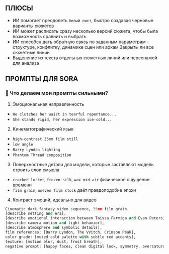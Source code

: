 ## ПЛЮСЫ
* ИИ помогает преодолеть `белый лист`, быстро создавая черновые варианты сюжетов
* ИИ может расписать сразу несколько версий сюжета, чтобы была возможность сравнить и выбрать
* ИИ способен дать обратную связь по заданным параметрам - структуре, конфлитку, динамике сцен или аркам
Закрыты ли все сюжетные линии
* Выделение из текста отдельных сюжетных линий или персонажей для анализа
## ПРОМПТЫ ДЛЯ SORA
### 🧩 Что делаем мои промпты сильными?
1. Эмоциональная направленность
* `He clutches her waist in tearful repentance...`
* `She stands rigid, her expression ice-cold...`
2. Кинематографический язык
* `high-contrast 35mm film still`
* `low angle`
* `Barry Lyndon lighting`
* `Phantom Thread composition`
3. Поверхностные детали для модели, которые заставляют модель строить слои смысла
* `cracked locket`, `frozen silk`, `wax mid-air` физическое ощущение времени
* `film grain`, `uneven film stock` даёт правдоподобие эпохи
4. Контраст эмоций, идеально для видео

```python
Cinematic dark fantasy video sequence, 35mm film grain. 
[describe setting and era],
[describe emotional interaction between Taissa Farmiga and Evan Peters],
[describe camera motion and light behavior],
[describe atmosphere and symbolic details],
film references: [Barry Lyndon, The VVitch, Crimson Peak],
color grade: [muted cold palette with subtle red accents],
texture: [motion blur, dust, frost breath],
negative prompt: [happy faces, clean digital look, symmetry, oversaturation, cartoon]
```

